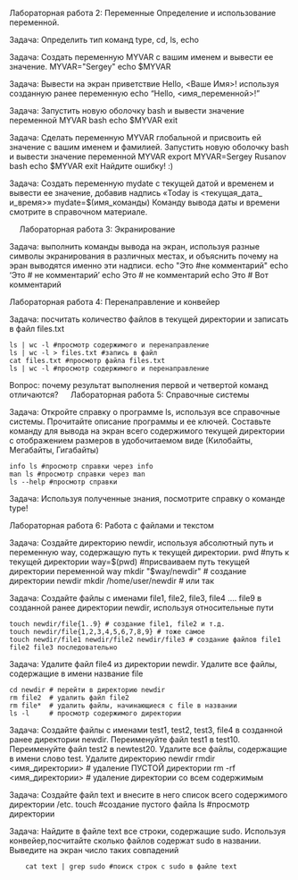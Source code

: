 Лабораторная работа 2: Переменные
Определение и использование переменной.

Задача: Определить тип команд type, cd, ls, echo

Задача: Создать переменную MYVAR с вашим именем и вывести ее значение.
MYVAR="Sergey"
echo $MYVAR

Задача: Вывести на экран приветствие Hello, <Ваше Имя>! используя созданную ранее переменную
	echo “Hello, <имя_переменной>!”

Задача: Запустить новую оболочку bash и вывести значение переменной MYVAR
	bash
	echo $MYVAR
	exit
	
Задача: Сделать переменную MYVAR глобальной и присвоить ей значение с вашим именем и фамилией. Запустить новую оболочку bash и вывести значение переменной MYVAR
	export MYVAR=Sergey Rusanov
	bash
	echo $MYVAR
	exit
Найдите ошибку! :)

Задача: Создать переменную mydate с текущей датой и временем и вывести ее значение, добавив надпись «Today is <текущая_дата_ и_время>»
	mydate=$(имя_команды)
	Команду вывода даты и времени смотрите в справочном материале. 
	
 
Лабораторная работа 3: Экранирование

Задача: выполнить команды вывода на экран, используя разные символы экранирования в различных местах, и объяснить почему на эран выводятся именно эти надписи.
	echo "Это #не комментарий"
echo ‘Это # не комментарий’
echo Это \# не комментарий
echo Это # Вот комментарий

	


Лабораторная работа 4: Перенаправление и конвейер

Задача: посчитать количество файлов в текущей директории и записать в файл files.txt

	ls | wc -l #просмотр содержимого и перенаправление
	ls | wc -l > files.txt #запись в файл
	cat files.txt #просмотр файла files.txt
	ls | wc -l #просмотр содержимого и перенаправление

Вопрос: почему результат выполнения первой и четвертой команд отличаются?
 
 Лабораторная работа 5: Справочные системы

Задача: Откройте справку о программе ls, используя все справочные системы. Прочитайте описание программы и ее ключей. Составьте команду для вывода на экран всего содержимого текущей директории с отображением размеров в удобочитаемом виде (Килобайты, Мегабайты, Гигабайты)

	info ls #просмотр справки через info
	man ls #просмотр справки через man
	ls --help #просмотр справки

Задача: Используя полученные знания, посмотрите справку о команде type!


Лабораторная работа 6: Работа с файлами и текстом

Задача: Создайте директорию newdir, используя абсолютный путь и переменную way, содержащую путь к текущей директории.
	pwd #путь к текущей директории
	way=$(pwd) #присваиваем путь текущей директории переменной way
	mkdir "$way/newdir" # создание директории newdir
	mkdir /home/user/newdir # или так
	
Задача: Создайте файлы с именами file1, file2, file3, file4 …. file9 в созданной ранее директории newdir, используя относительные пути
	
	touch newdir/file{1..9} # создание file1, file2 и т.д.
	touch newdir/file{1,2,3,4,5,6,7,8,9} # тоже самое
	touch newdir/file1 newdir/file2 newdir/file3 # создание файлов file1 file2 file3 последовательно

 Задача: Удалите файл file4 из директории newdir. Удалите все файлы, содержащие в имени название file

	cd newdir # перейти в директорию newdir
	rm file2  # удалить файл file2
	rm file*  # удалить файлы, начинающиеся с file в названии
	ls -l     # просмотр содержимого директории

Задача: Создайте файлы с именами test1, test2, test3, file4 в созданной ранее директории newdir. Переименуйте файл test1 в test10. Переименуйте файл test2 в newtest20. Удалите все файлы, содержащие в имени слово test. Удалите директорию newdir
	rmdir <имя_директории> # удаление ПУСТОЙ директории
	rm -rf <имя_директории> # удаление директории со всем содержимым

Задача: Создайте файл text и внесите в него список всего содержимого директории /etc.
	touch 	#создание пустого файла
	ls 		#просмотр директории


Задача: Найдите в файле text все строки, содержащие sudo. Используя конвейер,посчитайте сколько файлов содержат sudo в названии. Выведите на экран число таких совпадений

		cat text | grep sudo #поиск строк с sudo в файле text
